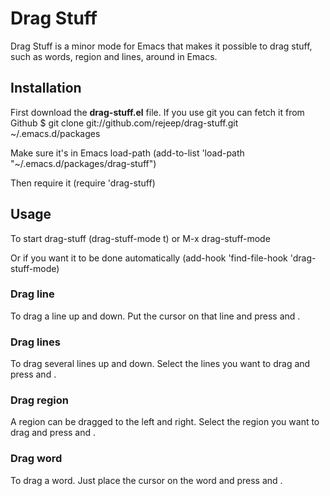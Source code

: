 # Drag Stuff
Drag Stuff is a minor mode for Emacs that makes it possible to drag
stuff, such as words, region and lines, around in Emacs.

## Installation
First download the **drag-stuff.el** file. If you use git you can
fetch it from Github
    $ git clone git://github.com/rejeep/drag-stuff.git ~/.emacs.d/packages
    
Make sure it's in Emacs load-path
    (add-to-list 'load-path "~/.emacs.d/packages/drag-stuff")
    
Then require it
    (require 'drag-stuff)

## Usage
To start drag-stuff
    (drag-stuff-mode t) or M-x drag-stuff-mode

Or if you want it to be done automatically
    (add-hook 'find-file-hook 'drag-stuff-mode)

### Drag line
To drag a line up and down. Put the cursor on that line and press
**<M-up>** and **<M-down>**.

### Drag lines
To drag several lines up and down. Select the lines you want to drag
and press **<M-up>** and **<M-down>**.

### Drag region
A region can be dragged to the left and right. Select the region you
want to drag and press **<M-left>** and **<M-right>**.

### Drag word
To drag a word. Just place the cursor on the word and press
**<M-left>** and **<M-right>**.

